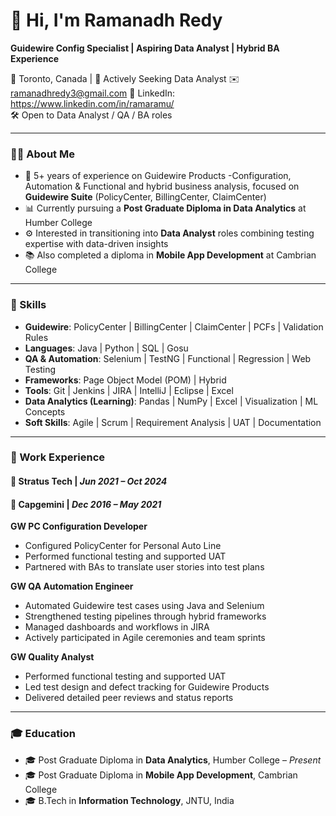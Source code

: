 # 👋 Hi, I'm Ramanadh Redy
**Guidewire Config Specialist | Aspiring Data Analyst | Hybrid BA Experience**

📍 Toronto, Canada | 💼 Actively Seeking Data Analyst
✉️ ramanadhredy3@gmail.com
🔗 LinkedIn: https://www.linkedin.com/in/ramaramu/  
🛠️ Open to Data Analyst / QA / BA roles

---

### 🧑‍💻 About Me

- 🎯 5+ years of experience on Guidewire Products -Configuration, Automation & Functional and hybrid business analysis, focused on **Guidewire Suite** (PolicyCenter, BillingCenter, ClaimCenter)
- 📊 Currently pursuing a **Post Graduate Diploma in Data Analytics** at Humber College
- ⚙️ Interested in transitioning into **Data Analyst** roles combining testing expertise with data-driven insights
- 📚 Also completed a diploma in **Mobile App Development** at Cambrian College

---

### 🚀 Skills

- **Guidewire**: PolicyCenter | BillingCenter | ClaimCenter | PCFs | Validation Rules
- **Languages**: Java | Python | SQL | Gosu  
- **QA & Automation**: Selenium | TestNG | Functional | Regression | Web Testing
- **Frameworks**: Page Object Model (POM) | Hybrid  
- **Tools**: Git | Jenkins | JIRA | IntelliJ | Eclipse | Excel  
- **Data Analytics (Learning)**: Pandas | NumPy | Excel | Visualization | ML Concepts  
- **Soft Skills**: Agile | Scrum | Requirement Analysis | UAT | Documentation

---

### 🧪 Work Experience

#### 📍 Stratus Tech | *Jun 2021 – Oct 2024*  
#### 📍 Capgemini | *Dec 2016 – May 2021*  

**GW PC Configuration Developer**  
- Configured PolicyCenter for Personal Auto Line  
- Performed functional testing and supported UAT  
- Partnered with BAs to translate user stories into test plans  

**GW QA Automation Engineer**  
- Automated Guidewire test cases using Java and Selenium
- Strengthened testing pipelines through hybrid frameworks
- Managed dashboards and workflows in JIRA  
- Actively participated in Agile ceremonies and team sprints
  
**GW Quality Analyst**  
- Performed functional testing and supported UAT  
- Led test design and defect tracking for Guidewire Products
- Delivered detailed peer reviews and status reports  

---

### 🎓 Education

- 🎓 Post Graduate Diploma in **Data Analytics**, Humber College – *Present*  
- 🎓 Post Graduate Diploma in **Mobile App Development**, Cambrian College  
- 🎓 B.Tech in **Information Technology**, JNTU, India  
